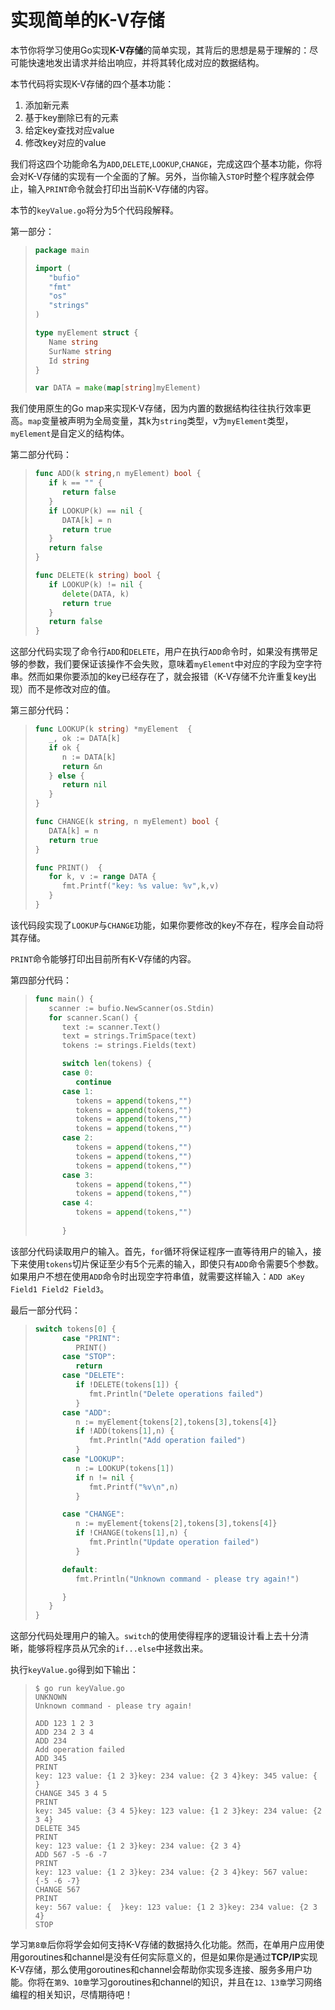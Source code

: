 # **实现简单的K-V存储**

本节你将学习使用Go实现**K-V存储**的简单实现，其背后的思想是易于理解的：尽可能快速地发出请求并给出响应，并将其转化成对应的数据结构。

本节代码将实现K-V存储的四个基本功能：

1. 添加新元素
2. 基于key删除已有的元素
3. 给定key查找对应value
4. 修改key对应的value

我们将这四个功能命名为`ADD`,`DELETE`,`LOOKUP`,`CHANGE`，完成这四个基本功能，你将会对K-V存储的实现有一个全面的了解。另外，当你输入`STOP`时整个程序就会停止，输入`PRINT`命令就会打印出当前K-V存储的内容。

本节的`keyValue.go`将分为5个代码段解释。

第一部分：

> ```go
> package main
> 
> import (
>    "bufio"
>    "fmt"
>    "os"
>    "strings"
> )
> 
> type myElement struct {
>    Name string
>    SurName string
>    Id string
> }
> 
> var DATA = make(map[string]myElement)
> ```

我们使用原生的Go map来实现K-V存储，因为内置的数据结构往往执行效率更高。`map`变量被声明为全局变量，其k为`string`类型，v为`myElement`类型，`myElement`是自定义的结构体。

第二部分代码：

> ```go
> func ADD(k string,n myElement) bool {
>    if k == "" {
>       return false
>    }
>    if LOOKUP(k) == nil {
>       DATA[k] = n
>       return true
>    }
>    return false
> }
> 
> func DELETE(k string) bool {
>    if LOOKUP(k) != nil {
>       delete(DATA, k)
>       return true
>    }
>    return false
> }
> ```

这部分代码实现了命令行`ADD`和`DELETE`，用户在执行`ADD`命令时，如果没有携带足够的参数，我们要保证该操作不会失败，意味着`myElement`中对应的字段为空字符串。然而如果你要添加的key已经存在了，就会报错（K-V存储不允许重复key出现）而不是修改对应的值。

第三部分代码：

> ```go
> func LOOKUP(k string) *myElement  {
>    _, ok := DATA[k]
>    if ok {
>       n := DATA[k]
>       return &n
>    } else {
>       return nil
>    }
> }
> 
> func CHANGE(k string, n myElement) bool {
>    DATA[k] = n
>    return true
> }
> 
> func PRINT()  {
>    for k, v := range DATA {
>       fmt.Printf("key: %s value: %v",k,v)
>    }
> }
> ```

该代码段实现了`LOOKUP`与`CHANGE`功能，如果你要修改的key不存在，程序会自动将其存储。

`PRINT`命令能够打印出目前所有K-V存储的内容。

第四部分代码：

> ```go
> func main() {
>    scanner := bufio.NewScanner(os.Stdin)
>    for scanner.Scan() {
>       text := scanner.Text()
>       text = strings.TrimSpace(text)
>       tokens := strings.Fields(text)
> 
>       switch len(tokens) {
>       case 0:
>          continue
>       case 1:
>          tokens = append(tokens,"")
>          tokens = append(tokens,"")
>          tokens = append(tokens,"")
>          tokens = append(tokens,"")
>       case 2:
>          tokens = append(tokens,"")
>          tokens = append(tokens,"")
>          tokens = append(tokens,"")
>       case 3:
>          tokens = append(tokens,"")
>          tokens = append(tokens,"")
>       case 4:
>          tokens = append(tokens,"")
>       
>       }
> ```

该部分代码读取用户的输入。首先，`for`循环将保证程序一直等待用户的输入，接下来使用`tokens`切片保证至少有5个元素的输入，即使只有`ADD`命令需要5个参数。如果用户不想在使用`ADD`命令时出现空字符串值，就需要这样输入：`ADD aKey Field1 Field2 Field3`。

最后一部分代码：

> ```go
> switch tokens[0] {
>       case "PRINT":
>          PRINT()
>       case "STOP":
>          return
>       case "DELETE":
>          if !DELETE(tokens[1]) {
>             fmt.Println("Delete operations failed")
>          }
>       case "ADD":
>          n := myElement{tokens[2],tokens[3],tokens[4]}
>          if !ADD(tokens[1],n) {
>             fmt.Println("Add operation failed")
>          }
>       case "LOOKUP":
>          n := LOOKUP(tokens[1])
>          if n != nil {
>             fmt.Printf("%v\n",n)
>          }
> 
>       case "CHANGE":
>          n := myElement{tokens[2],tokens[3],tokens[4]}
>          if !CHANGE(tokens[1],n) {
>             fmt.Println("Update operation failed")
>          }
> 
>       default:
>          fmt.Println("Unknown command - please try again!")
> 
>       }
>    }
> }
> ```

这部分代码处理用户的输入。`switch`的使用使得程序的逻辑设计看上去十分清晰，能够将程序员从冗余的`if...else`中拯救出来。

执行`keyValue.go`得到如下输出：

> ```shell
> $ go run keyValue.go
> UNKNOWN
> Unknown command - please try again!
> 
> ADD 123 1 2 3
> ADD 234 2 3 4
> ADD 234
> Add operation failed
> ADD 345
> PRINT
> key: 123 value: {1 2 3}key: 234 value: {2 3 4}key: 345 value: {  }
> CHANGE 345 3 4 5
> PRINT
> key: 345 value: {3 4 5}key: 123 value: {1 2 3}key: 234 value: {2 3 4}
> DELETE 345
> PRINT
> key: 123 value: {1 2 3}key: 234 value: {2 3 4}
> ADD 567 -5 -6 -7
> PRINT
> key: 123 value: {1 2 3}key: 234 value: {2 3 4}key: 567 value: {-5 -6 -7}
> CHANGE 567
> PRINT
> key: 567 value: {  }key: 123 value: {1 2 3}key: 234 value: {2 3 4}  
> STOP
> ```
>
> 

学习`第8章`后你将学会如何支持K-V存储的数据持久化功能。然而，在单用户应用使用goroutines和channel是没有任何实际意义的，但是如果你是通过**TCP/IP**实现K-V存储，那么使用goroutines和channel会帮助你实现多连接、服务多用户功能。你将在`第9、10章`学习goroutines和channel的知识，并且在`12、13章`学习网络编程的相关知识，尽情期待吧！
